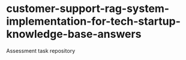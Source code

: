 # customer-support-rag-system-implementation-for-tech-startup-knowledge-base-answers
Assessment task repository
